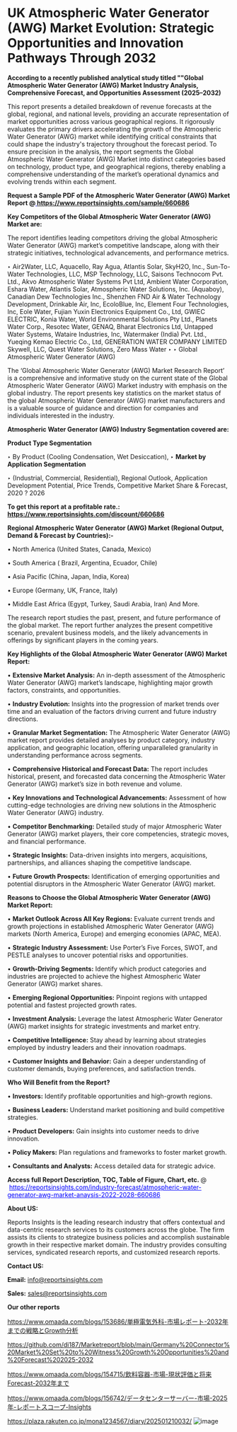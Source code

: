 # UK Atmospheric Water Generator (AWG) Market Evolution: Strategic Opportunities and Innovation Pathways Through 2032

<strong>According to a recently published analytical study titled ""Global Atmospheric Water Generator (AWG) Market Industry Analysis, Comprehensive Forecast, and Opportunities Assessment (2025–2032)</strong>

This report presents a detailed breakdown of revenue forecasts at the global, regional, and national levels, providing an accurate representation of market opportunities across various geographical regions. It rigorously evaluates the primary drivers accelerating the growth of the Atmospheric Water Generator (AWG) market while identifying critical constraints that could shape the industry's trajectory throughout the forecast period. To ensure precision in the analysis, the report segments the Global Atmospheric Water Generator (AWG) Market into distinct categories based on technology, product type, and geographical regions, thereby enabling a comprehensive understanding of the market’s operational dynamics and evolving trends within each segment.

<strong>Request a Sample PDF of the Atmospheric Water Generator (AWG) Market Report </strong><strong>@<a href=https://www.reportsinsights.com/sample/660686 style=color:#0000ff;> https://www.reportsinsights.com/sample/660686</a></strong></font>

<strong>Key Competitors of the Global Atmospheric Water Generator (AWG) Market are:</strong>

The report identifies leading competitors driving the global Atmospheric Water Generator (AWG) market’s competitive landscape, along with their strategic initiatives, technological advancements, and performance metrics.

‣ Air2Water, LLC, Aquacello, Ray Agua, Atlantis Solar, SkyH2O, Inc., Sun-To-Water Technologies, LLC, MSP Technology, LLC, Saisons Technocom Pvt. Ltd., Akvo Atmospheric Water Systems Pvt Ltd, Ambient Water Corporation, Eshara Water, Atlantis Solar, Atmospheric Water Solutions, Inc. (Aquaboy), Canadian Dew Technologies Inc., Shenzhen FND Air &amp; Water Technology Development, Drinkable Air, Inc, EcoloBlue, Inc, Element Four Technologies, Inc, Eole Water, Fujian Yuxin Electronics Equipment Co., Ltd, GWIEC ELECTRIC,  Konia Water, World Environmental Solutions Pty Ltd., Planets Water Corp., Resotec Water, GENAQ, Bharat Electronics Ltd, Untapped Water Systems, Wataire Industries, Inc, Watermaker (India) Pvt. Ltd., Yueqing Kemao Electric Co., Ltd, GENERATION WATER COMPANY LIMITED Skywell, LLC, Quest Water Solutions, Zero Mass Water
‣ 
‣ Global Atmospheric Water Generator (AWG)

The ‘Global Atmospheric Water Generator (AWG) Market Research Report’ is a comprehensive and informative study on the current state of the Global Atmospheric Water Generator (AWG) Market industry with emphasis on the global industry. The report presents key statistics on the market status of the global Atmospheric Water Generator (AWG) market manufacturers and is a valuable source of guidance and direction for companies and individuals interested in the industry.

<strong>Atmospheric Water Generator (AWG) Industry Segmentation covered are:</strong>

<strong>Product Type Segmentation</strong>

‣ By Product (Cooling Condensation, Wet Desiccation),
‣ 
<strong>Market by Application Segmentation</strong>

‣ (Industrial, Commercial, Residential), Regional Outlook, Application Development Potential, Price Trends, Competitive Market Share & Forecast, 2020 ? 2026

<strong>To get this report at a profitable rate.: <a href=https://www.reportsinsights.com/discount/660686 style=color:#0000ff;>https://www.reportsinsights.com/discount/660686</a></strong></font>

<strong>Regional Atmospheric Water Generator (AWG) Market (Regional Output, Demand &amp; Forecast by Countries):-</strong>

• North America (United States, Canada, Mexico)

• South America ( Brazil, Argentina, Ecuador, Chile)

• Asia Pacific (China, Japan, India, Korea)

• Europe (Germany, UK, France, Italy)

• Middle East Africa (Egypt, Turkey, Saudi Arabia, Iran) And More.

The research report studies the past, present, and future performance of the global market. The report further analyzes the present competitive scenario, prevalent business models, and the likely advancements in offerings by significant players in the coming years.

<strong>Key Highlights of the Global Atmospheric Water Generator (AWG) Market Report:</strong>

• <strong>Extensive Market Analysis:</strong> An in-depth assessment of the Atmospheric Water Generator (AWG) market’s landscape, highlighting major growth factors, constraints, and opportunities.

• <strong>Industry Evolution:</strong> Insights into the progression of market trends over time and an evaluation of the factors driving current and future industry directions.

• <strong>Granular Market Segmentation:</strong> The Atmospheric Water Generator (AWG) market report provides detailed analyses by product category, industry application, and geographic location, offering unparalleled granularity in understanding performance across segments.

• <strong>Comprehensive Historical and Forecast Data:</strong> The report includes historical, present, and forecasted data concerning the Atmospheric Water Generator (AWG) market’s size in both revenue and volume.

• <strong>Key Innovations and Technological Advancements:</strong> Assessment of how cutting-edge technologies are driving new solutions in the Atmospheric Water Generator (AWG) industry.

• <strong>Competitor Benchmarking:</strong> Detailed study of major Atmospheric Water Generator (AWG) market players, their core competencies, strategic moves, and financial performance.

• <strong>Strategic Insights:</strong> Data-driven insights into mergers, acquisitions, partnerships, and alliances shaping the competitive landscape.

• <strong>Future Growth Prospects:</strong> Identification of emerging opportunities and potential disruptors in the Atmospheric Water Generator (AWG) market.

<strong>Reasons to Choose the Global Atmospheric Water Generator (AWG) Market Report:</strong>

• <strong>Market Outlook Across All Key Regions:</strong> Evaluate current trends and growth projections in established Atmospheric Water Generator (AWG) markets (North America, Europe) and emerging economies (APAC, MEA).

• <strong>Strategic Industry Assessment:</strong> Use Porter’s Five Forces, SWOT, and PESTLE analyses to uncover potential risks and opportunities.

• <strong>Growth-Driving Segments:</strong> Identify which product categories and industries are projected to achieve the highest Atmospheric Water Generator (AWG) market shares.

• <strong>Emerging Regional Opportunities:</strong> Pinpoint regions with untapped potential and fastest projected growth rates.

• <strong>Investment Analysis:</strong> Leverage the latest Atmospheric Water Generator (AWG) market insights for strategic investments and market entry.

• <strong>Competitive Intelligence:</strong> Stay ahead by learning about strategies employed by industry leaders and their innovation roadmaps.

• <strong>Customer Insights and Behavior:</strong> Gain a deeper understanding of customer demands, buying preferences, and satisfaction trends.

<strong>Who Will Benefit from the Report?</strong>

• <strong>Investors:</strong> Identify profitable opportunities and high-growth regions.

• <strong>Business Leaders:</strong> Understand market positioning and build competitive strategies.

• <strong>Product Developers:</strong> Gain insights into customer needs to drive innovation.

• <strong>Policy Makers:</strong> Plan regulations and frameworks to foster market growth.

• <strong>Consultants and Analysts:</strong> Access detailed data for strategic advice.
</ul>
<strong>Access full Report Description, TOC, Table of Figure, Chart, etc. </strong>@  <a href=https://reportsinsights.com/industry-forecast/atmospheric-water-generator-awg-market-anaysis-2022-2028-660686 style=color:#0000ff;>https://reportsinsights.com/industry-forecast/atmospheric-water-generator-awg-market-anaysis-2022-2028-660686</a></font>

<strong><strong>About US</strong>:</strong>

Reports Insights is the leading research industry that offers contextual and data-centric research services to its customers across the globe. The firm assists its clients to strategize business policies and accomplish sustainable growth in their respective market domain. The industry provides consulting services, syndicated research reports, and customized research reports.

<strong>Contact US:</strong>

<p class=""""><b>Email:</b> <a href=mailto:info@reportsinsights.com>info@reportsinsights.com</a></p>
<p class=""""><b>Sales:</b> <a href=mailto:sales@reportsinsights.com>sales@reportsinsights.com</a></p>

<strong>Our other reports</strong>

<a href=https://www.omaada.com/blogs/153686/単極電気外科-市場レポート-2032年までの戦略とGrowth分析>https://www.omaada.com/blogs/153686/単極電気外科-市場レポート-2032年までの戦略とGrowth分析</a>

<a href=https://github.com/di187/Marketreport/blob/main/Germany%20Connector%20Market%20Set%20to%20Witness%20Growth%20Opportunities%20and%20Forecast%202025-2032>https://github.com/di187/Marketreport/blob/main/Germany%20Connector%20Market%20Set%20to%20Witness%20Growth%20Opportunities%20and%20Forecast%202025-2032</a>

<a href=https://www.omaada.com/blogs/154715/飲料容器-市場-現状評価と将来Forecast-2032年まで>https://www.omaada.com/blogs/154715/飲料容器-市場-現状評価と将来Forecast-2032年まで</a>

<a href=https://www.omaada.com/blogs/156742/データセンターサーバー-市場-2025年-レポートスコープ-Insights>https://www.omaada.com/blogs/156742/データセンターサーバー-市場-2025年-レポートスコープ-Insights</a>

<a href=https://plaza.rakuten.co.jp/mona1234567/diary/202501210032/>https://plaza.rakuten.co.jp/mona1234567/diary/202501210032/</a>
![image](https://github.com/user-attachments/assets/5c097135-8253-4aa2-8a35-4c650a31c836)
